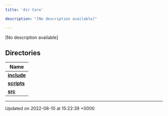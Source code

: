 ```yaml
---
title: 'dir Core'

description: "[No description available]"

---
```







[No description available]

## Directories

| Name           |
| -------------- |
| **[include](/documentation/code/gambit_2.2/files/dir_4cd4c13d01dc4f9c94211f072e8c6dd9/#dir-include)**  |
| **[scripts](/documentation/code/gambit_2.2/files/dir_5a9368dd7ffdf691a264d6aaa70592eb/#dir-scripts)**  |
| **[src](/documentation/code/gambit_2.2/files/dir_6635075fd29d94b1e79ef2060fed20a6/#dir-src)**  |






-------------------------------

Updated on 2022-08-10 at 15:22:39 +0000
